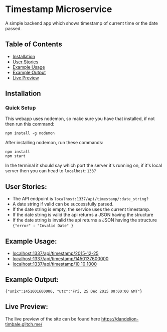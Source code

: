 # Timestamp Microservice
A simple backend app which shows timestamp of current time or the date passed.

## Table of Contents

- [Installation](#installation)
- [User Stories](#UserStories)
- [Example Usage](#ExampleUsage)
- [Example Output](#ExampleOutput)
- [Live Preview](#LivePreview)


## Installation
### Quick Setup

This webapp uses nodemon, so make sure you have that installed, if not then run this command:
```
npm install -g nodemon
```

After installing nodemon, run these commands:
```
npm install
npm start
```
In the terminal it should say which port the server it's running on, if it's local server then you can head to `localhost:1337`

## User Stories:
* The API endpoint is `localhost:1337/api/timestamp/:date_string?`
* A date string if valid can be successfully parsed.
* If the date string is empty, the service uses the current timestamp.
* If the date string is valid the api returns a JSON having the structure
* If the date string is invalid the api returns a JSON having the structure `{"error" : "Invalid Date" }`

## Example Usage:
* [localhost:1337/api/timestamp/2015-12-25](http://localhost:1337/api/timestamp/2015-12-25)
* [localhost:1337/api/timestamp/1450137600000](http://localhost:1337/api/timestamp/1450137600000)
* [localhost:1337/api/timestamp/10 10 1000](http://localhost:1337/api/timestamp/10%2010%201000)

## Example Output:
`{"unix":1451001600000, "utc":"Fri, 25 Dec 2015 00:00:00 GMT"}`

## Live Preview:
The live preview of the site can be found here https://dandelion-timbale.glitch.me/
